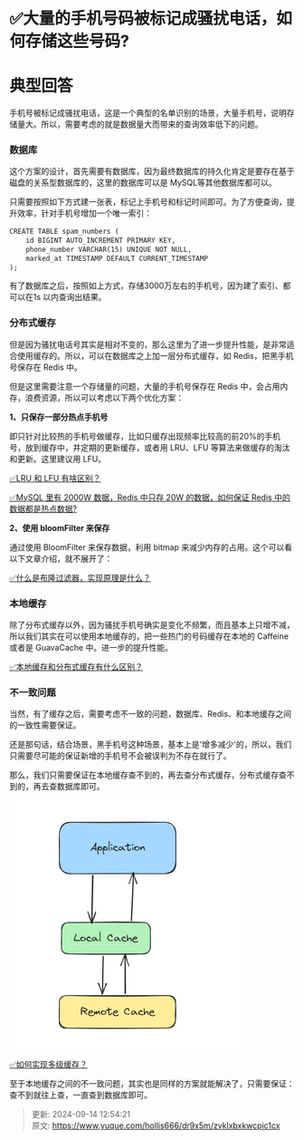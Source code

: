 # ✅大量的手机号码被标记成骚扰电话，如何存储这些号码?

# 典型回答


手机号被标记成骚扰电话，这是一个典型的名单识别的场景，大量手机号，说明存储量大。所以，需要考虑的就是数据量大而带来的查询效率低下的问题。



### 数据库
这个方案的设计，首先需要有数据库，因为最终数据库的持久化肯定是要存在基于磁盘的关系型数据库的，这里的数据库可以是 MySQL等其他数据库都可以。



只需要按照如下方式建一张表，标记上手机号和标记时间即可。为了方便查询，提升效率，针对手机号增加一个唯一索引：



```plain
CREATE TABLE spam_numbers (
    id BIGINT AUTO_INCREMENT PRIMARY KEY,
    phone_number VARCHAR(15) UNIQUE NOT NULL,
    marked_at TIMESTAMP DEFAULT CURRENT_TIMESTAMP
);
```



有了数据库之后，按照如上方式，存储3000万左右的手机号，因为建了索引、都可以在1s 以内查询出结果。



### 分布式缓存


但是因为骚扰电话号其实是相对不变的，那么这里为了进一步提升性能，是非常适合使用缓存的。所以，可以在数据库之上加一层分布式缓存，如 Redis，把黑手机号保存在 Redis 中。



但是这里需要注意一个存储量的问题，大量的手机号保存在 Redis 中，会占用内存，浪费资源，所以可以考虑以下两个优化方案：



**1、只保存一部分热点手机号**

即只针对比较热的手机号做缓存，比如只缓存出现频率比较高的前20%的手机号，放到缓存中，并定期的更新缓存，或者用 LRU、LFU 等算法来做缓存的淘汰和更新。这里建议用 LFU。



[✅LRU 和 LFU 有啥区别？](https://www.yuque.com/hollis666/dr9x5m/bqdgqba2ggyplgg7)



[✅MySQL 里有 2000W 数据，Redis 中只存 20W 的数据，如何保证 Redis 中的数据都是热点数据?](https://www.yuque.com/hollis666/dr9x5m/vagacifzq499w5t5)



**2、使用 bloomFilter 来保存**

通过使用 BloomFilter 来保存数据，利用 bitmap 来减少内存的占用。这个可以看以下文章介绍，就不展开了：



[✅什么是布隆过滤器，实现原理是什么？](https://www.yuque.com/hollis666/dr9x5m/gp9ymie1n39uavah)



### 本地缓存


除了分布式缓存以外，因为骚扰手机号确实是变化不频繁，而且基本上只增不减，所以我们其实在可以使用本地缓存的，把一些热门的号码缓存在本地的 Caffeine 或者是 GuavaCache 中。进一步的提升性能。



[✅本地缓存和分布式缓存有什么区别？](https://www.yuque.com/hollis666/dr9x5m/uos1kv2304qo6ax1)



### 不一致问题
当然，有了缓存之后，需要考虑不一致的问题，数据库、Redis、和本地缓存之间的一致性需要保证。



还是那句话，结合场景，黑手机号这种场景，基本上是'增多减少'的，所以，我们只需要尽可能的保证新增的手机号不会被误判为不存在就行了。



那么，我们只需要保证在本地缓存查不到的，再去查分布式缓存，分布式缓存查不到的，再去查数据库即可。



![1690547117195-6af0bb11-aa25-4013-a02a-4f583a717cd6.png](./img/qcnbiWz6sGd_OBEg/1690547117195-6af0bb11-aa25-4013-a02a-4f583a717cd6-387174.webp)



[✅如何实现多级缓存？](https://www.yuque.com/hollis666/dr9x5m/bqavbea1beb6nfud)



至于本地缓存之间的不一致问题，其实也是同样的方案就能解决了，只需要保证：查不到就往上查，一直查到数据库即可。



> 更新: 2024-09-14 12:54:21  
> 原文: <https://www.yuque.com/hollis666/dr9x5m/zvklxbxkwcpic1cx>